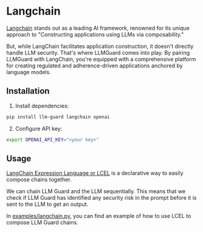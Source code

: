 # Langchain

[Langchain](https://github.com/langchain-ai/langchain) stands out as a leading AI framework, renowned for its unique approach to "Constructing applications using LLMs via composability."

But, while LangChain facilitates application construction, it doesn't directly handle LLM security. That's where LLMGuard comes into play. By pairing LLMGuard with LangChain, you're equipped with a comprehensive platform for creating regulated and adherence-driven applications anchored by language models.

## Installation

1. Install dependencies:

```bash
pip install llm-guard langchain openai
```

2. Configure API key:

```bash
export OPENAI_API_KEY="<your key>"
```

## Usage

[LangChain Expression Language or LCEL](https://python.langchain.com/docs/expression_language/) is a declarative way to easily compose chains together.

We can chain LLM Guard and the LLM sequentially. This means that we check if LLM Guard has identified any security risk in the prompt before it is sent to the LLM to get an output.

In [examples/langchain.py](https://github.com/laiyer-ai/llm-guard/blob/main/examples/examples/langchain.py), you can find an example of how to use LCEL to compose LLM Guard chains.
